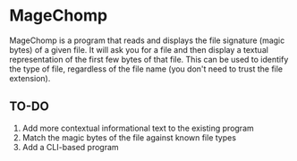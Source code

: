 # MageChomp

MageChomp is a program that reads and displays the file signature (magic bytes) of a given file. It will ask you for a file and then display a textual representation of the first few bytes of that file. This can be used to identify the type of file, regardless of the file name (you don't need to trust the file extension).

## TO-DO

1) Add more contextual informational text to the existing program
2) Match the magic bytes of the file against known file types
3) Add a CLI-based program
